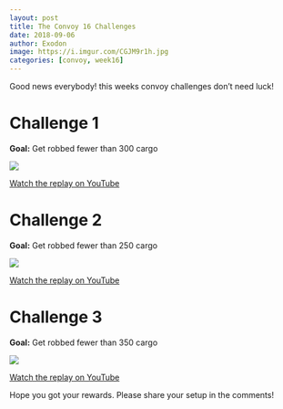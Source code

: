 ```yaml
---
layout: post
title: The Convoy 16 Challenges
date: 2018-09-06
author: Exodon
image: https://i.imgur.com/CGJM9r1h.jpg
categories: [convoy, week16]
---
```


Good news everybody! this weeks convoy challenges don’t need luck!

# Challenge 1

**Goal:** Get robbed fewer than 300 cargo

![](https://i.imgur.com/A5bE3vnl.png)

[Watch the replay on YouTube](https://www.youtube.com/watch?v=Klk3sMrsQB0)

# Challenge 2

**Goal:** Get robbed fewer than 250 cargo

![](https://i.imgur.com/Ya2HmMcl.png)

[Watch the replay on YouTube](https://www.youtube.com/watch?v=DzO7A24No1Y)

# Challenge 3

**Goal:** Get robbed fewer than 350 cargo

![](https://i.imgur.com/jktkWlkl.png)

[Watch the replay on YouTube](https://www.youtube.com/watch?v=sjGMCTTO85k)

Hope you got your rewards. Please share your setup in the comments!
